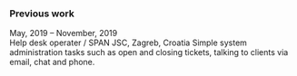 ### Previous work

May, 2019 – November, 2019<br>
Help desk operater / SPAN JSC, Zagreb, Croatia
Simple system administration tasks such as open and closing tickets, talking to clients via email, chat and phone.
